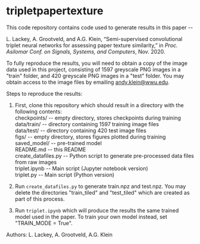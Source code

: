 # tripletpapertexture

This code repository contains code used to generate results in this paper --

L. Lackey, A. Grootveld, and A.G. Klein, “Semi-supervised convolutional triplet neural networks for assessing paper texture similarity,” in *Proc. Asilomar Conf. on Signals, Systems, and Computers*, Nov. 2020.

To fully reproduce the results, you will need to obtain a copy of the image data used in this project, consisting of 1597 greyscale PNG images in a "train" folder, and 420 greyscale PNG images in a "test" folder.  You may obtain access to the image files by emailing andy.klein@wwu.edu.  

Steps to reproduce the results:

1. First, clone this repository which should result in a directory with the following contents:<br>
    checkpoints/         -- empty directory, stores checkpoints during training<br>
    data/train/          -- directory containing 1597 training image files<br>
    data/test/           -- directory containing 420 test image files<br>
    figs/                -- empty directory, stores figures plotted during training<br>
    saved_model/         -- pre-trained model<br>
    README.md            -- this README<br>
    create_datafiles.py  -- Python script to generate pre-processed data files from raw images<br>
    triplet.ipynb        -- Main script (Jupyter notebook version)<br>
    triplet.py           -- Main script (Python version)<br>

2. Run `create_datafiles.py` to generate train.npz and test.npz.  You may delete the directories "train_tiled" and "test_tiled" which are created as part of this process.

3. Run `triplet.ipynb` which will produce the results the same trained model used in the paper.  To train your own model instead, set "TRAIN_MODE = True".  

Authors: L. Lackey, A. Grootveld, A.G. Klein
